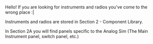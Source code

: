 Hello! 
If you are looking for instruments and radios you've come to the wrong place :|

Instruments and radios are stored in Section 2 - Component Library.

In Section 2A you will find panels specific to the Analog Sim (The Main Instrument panel, switch panel, etc.)
